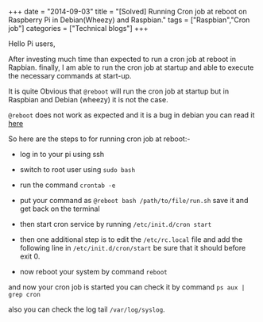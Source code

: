 +++
date = "2014-09-03"
title = "[Solved] Running Cron job at reboot on Raspberry Pi in Debian(Wheezy) and Raspbian."
tags = ["Raspbian","Cron job"]
categories = ["Technical blogs"]
+++

Hello Pi users,

After investing much time than expected to run a cron job at reboot in Rapbian. finally, I am able to run the cron job at startup and able to execute the necessary commands at start-up.

It is quite Obvious that `@reboot` will run the cron job at startup but in Raspbian and Debian (wheezy) it is not the case.

`@reboot` does not work as expected and it is a bug in debian you can read it [here](https://bugs.debian.org/cgi-bin/bugreport.cgi?bug=635473)

So here are the steps to for running cron job at reboot:-

* log in to your pi using ssh

* switch to root user using `sudo bash`

* run the command `crontab -e`

* put your command as `@reboot bash /path/to/file/run.sh` save it and get back on the terminal

* then start cron service by running `/etc/init.d/cron start`

* then one additional step is to edit the `/etc/rc.local` file and add the following line in `/etc/init.d/cron/start`  be sure that it should before exit 0.

* now reboot your system by command `reboot`

and now your cron job is started you can check it by command `ps aux | grep cron`

also you can check the log tail `/var/log/syslog`.